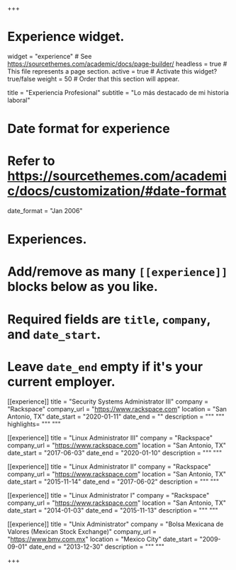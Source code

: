 +++
# Experience widget.
widget = "experience"  # See https://sourcethemes.com/academic/docs/page-builder/
headless = true  # This file represents a page section.
active = true  # Activate this widget? true/false
weight = 50  # Order that this section will appear.

title = "Experiencia Profesional"
subtitle = "Lo más destacado de mi historia laboral"

# Date format for experience
#   Refer to https://sourcethemes.com/academic/docs/customization/#date-format
date_format = "Jan 2006"

# Experiences.
#   Add/remove as many `[[experience]]` blocks below as you like.
#   Required fields are `title`, `company`, and `date_start`.
#   Leave `date_end` empty if it's your current employer.

[[experience]]
  title = "Security Systems Administrator III"
  company = "Rackspace"
  company_url = "https://www.rackspace.com"
  location = "San Antonio, TX"
  date_start = "2020-01-11"
  date_end = ""
  description = """ """
  highlights= """ """

[[experience]]
  title = "Linux Administrator III"
  company = "Rackspace"
  company_url = "https://www.rackspace.com"
  location = "San Antonio, TX"
  date_start = "2017-06-03"
  date_end = "2020-01-10"
  description = """ """

[[experience]]
  title = "Linux Administrator II"
  company = "Rackspace"
  company_url = "https://www.rackspace.com"
  location = "San Antonio, TX"
  date_start = "2015-11-14"
  date_end = "2017-06-02"
  description = """ """

[[experience]]
  title = "Linux Administrator I"
  company = "Rackspace"
  company_url = "https://www.rackspace.com"
  location = "San Antonio, TX"
  date_start = "2014-01-03"
  date_end = "2015-11-13"
  description = """ """


[[experience]]
  title = "Unix Administrator"
  company = "Bolsa Mexicana de Valores (Mexican Stock Exchange)"
  company_url = "https://www.bmv.com.mx"
  location = "Mexico City"
  date_start = "2009-09-01"
  date_end = "2013-12-30"
  description = """ """

+++
